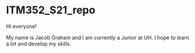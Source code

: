 # ITM352_S21_repo

Hi everyone!

My name is Jacob Graham and I am currently a Junior at UH. I hope to learn a lot and develop my skills.
